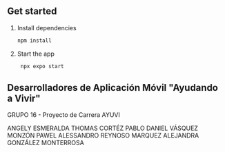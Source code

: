 ## Get started

1. Install dependencies

   ```bash
   npm install
   ```

2. Start the app

   ```bash
    npx expo start
   ```

## Desarrolladores de Aplicación Móvil "Ayudando a Vivir"

GRUPO 16 - Proyecto de Carrera AYUVI

ANGELY ESMERALDA THOMAS CORTÉZ
PABLO DANIEL VÁSQUEZ MONZÓN
PAWEL ALESSANDRO REYNOSO MARQUEZ
ALEJANDRA GONZÁLEZ MONTERROSA